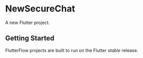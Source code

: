 # NewSecureChat

A new Flutter project.

## Getting Started

FlutterFlow projects are built to run on the Flutter _stable_ release.
